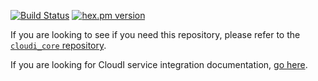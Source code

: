 [![Build Status](https://secure.travis-ci.org/CloudI/cloudi_service_cron.png?branch=master)](http://travis-ci.org/CloudI/cloudi_service_cron)
[![hex.pm version](https://img.shields.io/hexpm/v/cloudi_service_cron.svg)](https://hex.pm/packages/cloudi_service_cron)

If you are looking to see if you need this repository, please refer to the [`cloudi_core` repository](https://github.com/CloudI/cloudi_core#about).

If you are looking for CloudI service integration documentation, [go here](https://github.com/CloudI/CloudI#integration).

